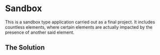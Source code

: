 # Sandbox
This is a sandbox type application carried out as a final project. It includes countless elements, where certain elements are actually impacted by the presence of another said element.

## The Solution
